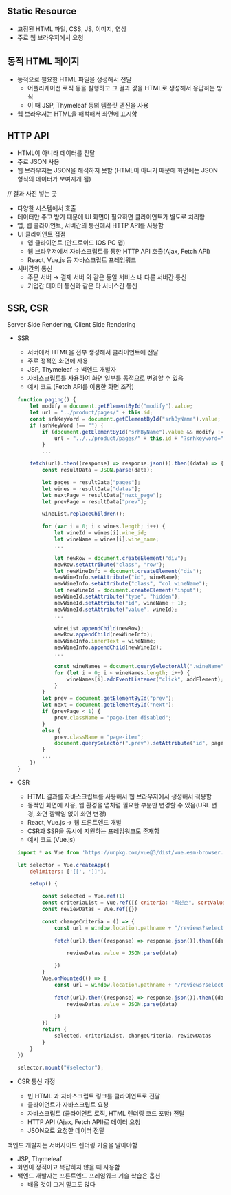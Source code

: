 ## Static Resource

- 고정된 HTML 파일, CSS, JS, 이미지, 영상
- 주로 웹 브라우저에서 요청

## 동적 HTML 페이지

- 동적으로 필요한 HTML 파일을 생성해서 전달
    - 어플리케이션 로직 등을 실행하고 그 결과 값을 HTML로 생성해서 응답하는 방식
    - 이 때 JSP, Thymeleaf 등의 템플릿 엔진을 사용
- 웹 브라우저는 HTML을 해석해서 화면에 표시함

## HTTP API

- HTML이 아니라 데이터를 전달
- 주로 JSON 사용
- 웹 브라우저는 JSON을 해석하지 못함 (HTML이 아니기 때문에 화면에는 JSON 형식의 데이터가 보여지게 됨)

// 결과 사진 넣는 곳

- 다양한 시스템에서 호출
- 데이터만 주고 받기 때문에 UI 화면이 필요하면 클라이언트가 별도로 처리함
- 앱, 웹 클라이언트, 서버간의 통신에서 HTTP API를 사용함
- UI 클라이언트 접점
    - 앱 클라이언트 (안드로이드 IOS PC 앱)
    - 웹 브라우저에서 자바스크립트를 통한 HTTP API 호출(Ajax, Fetch API)
    - React, Vue,js 등 자바스크립트 프레임워크
- 서버간의 통신
    - 주문 서버 → 결제 서버 와 같은 동일 서비스 내 다른 서버간 통신
    - 기업간 데이터 통신과 같은 타 서비스간 통신

## SSR, CSR

Server Side Rendering, Client Side Rendering

- SSR
    - 서버에서 HTML을 전부 생성해서 클라이언트에 전달
    - 주로 정적인 화면에 사용
    - JSP, Thymeleaf → 백엔드 개발자
    - 자바스크립트를 사용하여 화면 일부를 동적으로 변경할 수 있음
    - 예시 코드 (Fetch API를 이용한 화면 조작)
    
    ```jsx
    function paging() {
    	let modify = document.getElementById("modify").value;
    	let url = "../product/pages/" + this.id;
    	const srhKeyWord = document.getElementById("srhByName").value;
    	if (srhKeyWord !== "") {
    		if (document.getElementById("srhByName").value && modify !== "0") {
    			url = "../../product/pages/" + this.id + "?srhkeyword=" + srhKeyWord;
    		}
    		...
    
    	fetch(url).then((response) => response.json()).then((data) => {
    		const resultData = JSON.parse(data);
    
    		let pages = resultData["pages"];
    		let wines = resultData["datas"];
    		let nextPage = resultData["next_page"];
    		let prevPage = resultData["prev"];
    
    		wineList.replaceChildren();
    
    		for (var i = 0; i < wines.length; i++) {
    			let wineId = wines[i].wine_id;
    			let wineName = wines[i].wine_name;
    			...
    
    			let newRow = document.createElement("div");
    			newRow.setAttribute("class", "row");
    			let newWineInfo = document.createElement("div");
    			newWineInfo.setAttribute("id", wineName);
    			newWineInfo.setAttribute("class", "col wineName");
    			let newWineId = document.createElement("input");
    			newWineId.setAttribute("type", "hidden");
    			newWineId.setAttribute("id", wineName + 1);
    			newWineId.setAttribute("value", wineId);
    			...
    
    			wineList.appendChild(newRow);
    			newRow.appendChild(newWineInfo);
    			newWineInfo.innerText = wineName;
    			newWineInfo.appendChild(newWineId);
    			...
    
    			const wineNames = document.querySelectorAll(".wineName");
    			for (let i = 0; i < wineNames.length; i++) {
    				wineNames[i].addEventListener("click", addElement);
    			}
    		}
    		let prev = document.getElementById("prev");
    		let next = document.getElementById("next");
    		if (prevPage < 1) {
    			prev.className = "page-item disabled";
    		}
    		else {
    			prev.className = "page-item";
    			document.querySelector(".prev").setAttribute("id", pages[0] - 1);
    		}
    		...
    	})
    }
    ```
    
- CSR
    - HTML 결과를 자바스크립트를 사용해서 웹 브라우저에서 생성해서 적용함
    - 동적인 화면에 사용, 웹 환경을 앱처럼 필요한 부분만 변경할 수 있음(URL 변경, 화면 깜빡임 없이 화면 변경)
    - React, Vue.js → 웹 프론트엔드 개발
    - CSR과 SSR을 동시에 지원하는 프레임워크도 존재함
    - 예시 코드 (Vue.js)
    
    ```jsx
    import * as Vue from 'https://unpkg.com/vue@3/dist/vue.esm-browser.js';
    
    let selector = Vue.createApp({
        delimiters: ['[[', ']]'],
    
        setup() {
    
            const selected = Vue.ref(1)
            const criteriaList = Vue.ref([{ criteria: "최신순", sortValue: 1 }, { criteria: "높은 별점 순", sortValue: 2 }, { criteria: "낮은 별점 순", sortValue: 3 }])
            const reviewDatas = Vue.ref({})
    
            const changeCriteria = () => {
                const url = window.location.pathname + "/reviews?selectcode=" + selected.value
               
                fetch(url).then((response) => response.json()).then((data) => {
    
                    reviewDatas.value = JSON.parse(data)
    
                })
            }
            Vue.onMounted(() => {
                const url = window.location.pathname + "/reviews?selectcode=" + selected.value
           
                fetch(url).then((response) => response.json()).then((data) => {
                    reviewDatas.value = JSON.parse(data)
    
                })
            })
            return {
                selected, criteriaList, changeCriteria, reviewDatas
            }
        }
    })
    
    selector.mount("#selector");
    ```
    
- CSR 통신 과정
    - 빈 HTML 과 자바스크립트 링크를 클라이언트로 전달
    - 클라이언트가 자바스크립트 요청
    - 자바스크립트 (클라이언트 로직, HTML 렌더링 코드 포함) 전달
    - HTTP API (Ajax, Fetch API)로 데이터 요청
    - JSON으로 요청한 데이터 전달
    

백엔드 개발자는 서버사이드 렌더링 기술을 알아야함

- JSP, Thymeleaf
- 화면이 정적이고 복잡하지 않을 때 사용함
- 백엔드 개발자는 프론트엔드 프레임워크 기술 학습은 옵션
    - 배울 것이 그거 말고도 많다